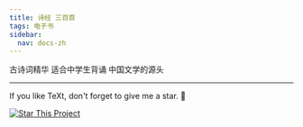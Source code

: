 ```yaml
---
title: 诗经 三百首
tags: 电子书
sidebar:
  nav: docs-zh
---
```


古诗词精华
适合中学生背诵
中国文学的源头


<!--more-->

---

If you like TeXt, don't forget to give me a star. :star2:

[![Star This Project](https://img.shields.io/github/stars/kitian616/jekyll-TeXt-theme.svg?label=Stars&style=social)](https://github.com/kitian616/jekyll-TeXt-theme/)